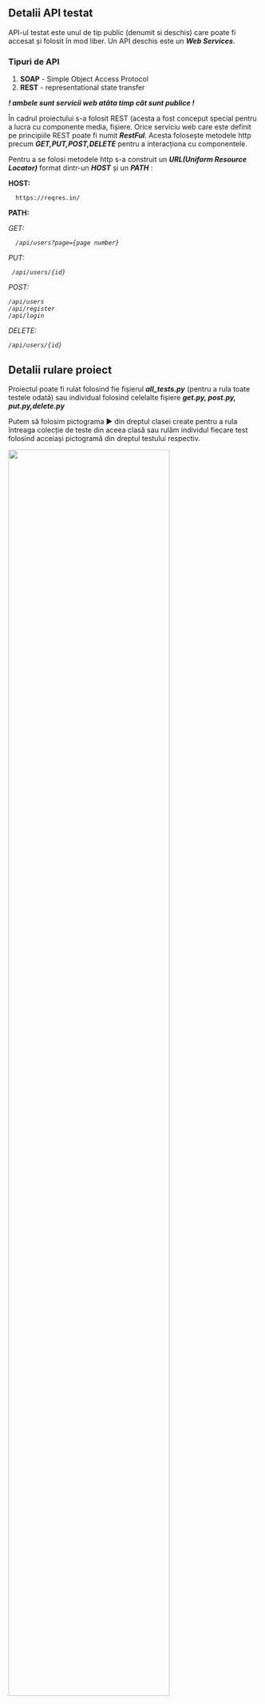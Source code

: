 
## Detalii API testat

API-ul testat este unul de tip public (denumit si deschis) care poate fi accesat și folosit în mod liber.
Un API deschis este un <strong><i>Web Services</i></strong>.



### Tipuri de API

1. <strong>SOAP</strong> - Simple Object Access Protocol 
2. <strong>REST</strong> - representational state transfer
 
<strong><i> ! ambele sunt servicii web atâta timp cât sunt publice !  </strong></i> 

În cadrul proiectului s-a folosit REST (acesta a fost conceput special pentru a lucra cu componente media, fișiere. Orice serviciu web care este definit pe principiile REST poate fi numit <strong><i>RestFul</i></strong>. Acesta folosește metodele http precum  <strong><i>GET,PUT,POST,DELETE</i></strong> pentru a interacționa cu componentele.

Pentru a se folosi metodele http s-a construit un <strong><i>URL(Uniform Resource Locator)</i></strong> format dintr-un <strong><i>HOST</i></strong>  și un <strong><i>PATH</i></strong> :


<strong>HOST:</strong>

      https://reqres.in/

<strong>PATH:</strong> 

<i>GET:

      /api/users?page={page number}

PUT: 
 
     /api/users/{id}
 
POST: 
 
    /api/users
    /api/register
    /api/login
 
DELETE:
 
    /api/users/{id}

</i>
 

 
 ## Detalii rulare proiect
 
 Proiectul poate fi rulat folosind fie fișierul <strong><i>all_tests.py</strong></i> (pentru a rula toate testele odată) sau individual folosind celelalte fișiere <strong><i>get.py, post.py, put.py,delete.py</i></strong>
   
 Putem să folosim pictograma ▶️ din dreptul clasei create pentru a rula întreaga colecție de teste din aceea clasă sau rulăm individul fiecare test folosind acceiași pictogramă din dreptul testului respectiv.
 
 <img src = "https://i.postimg.cc/MHQNg7g2/run.png" width = "80%"> 
 
 <img src = "https://i.postimg.cc/j2k7GN0T/alltest.png" width = "80%"> 
 
 Desigur libraria pytest ne stă la dispoziție : <strong><i>pip install pytest</strong></i>
 
 Cu ajutorul unui terminal scriem comanda : <strong><i>pytest nume_test.py</strong></i> 
 
  <img src = "https://i.postimg.cc/sg4L7Dpz/delete.png" width = "80%"> 
 
